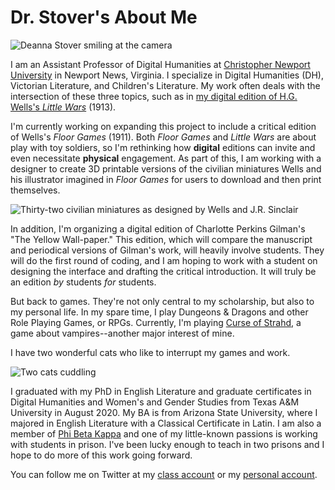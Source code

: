 # Dr. Stover's About Me

![Deanna Stover smiling at the camera](https://deanna-stover.github.io/deanna-stover/images/Profile.jpg)

I am an Assistant Professor of Digital Humanities at [Christopher Newport University](https://cnu.edu/people/deannastover/) in Newport News, Virginia. I specialize in Digital Humanities (DH), Victorian Literature, and Children's Literature. My work often deals with the intersection of these three topics, such as in [my digital edition of H.G. Wells's *Little Wars*](https://scholarlyediting.org/2017/editions/littlewars/intro.html) (1913).

I'm currently working on expanding this project to include a critical edition of Wells's *Floor Games* (1911). Both *Floor Games* and *Little Wars* are about play with toy soldiers, so I'm rethinking how **digital** editions can invite and even necessitate **physical** engagement. As part of this, I am working with a designer to create 3D printable versions of the civilian miniatures Wells and his illustrator imagined in *Floor Games* for users to download and then print themselves.

![Thirty-two civilian miniatures as designed by Wells and J.R. Sinclair](https://deanna-stover.github.io/deanna-stover/images/Suggestions.gif)

In addition, I'm organizing a digital edition of Charlotte Perkins Gilman's "The Yellow Wall-paper." This edition, which will compare the manuscript and periodical versions of Gilman's work, will heavily involve students. They will do the first round of coding, and I am hoping to work with a student on designing the interface and drafting the critical introduction. It will truly be an edition *by* students *for* students.

But back to games. They're not only central to my scholarship, but also to my personal life. In my spare time, I play Dungeons & Dragons and other Role Playing Games, or RPGs. Currently, I'm playing [Curse of Strahd](https://dnd.wizards.com/products/tabletop-games/rpg-products/curse-strahd), a game about vampires--another major interest of mine.

I have two wonderful cats who like to interrupt my games and work.

![Two cats cuddling](https://deanna-stover.github.io/deanna-stover/images/TurksandCaicos.jpg)

I graduated with my PhD in English Literature and graduate certificates in Digital Humanities and Women's and Gender Studies from Texas A&M University in August 2020. My BA is from Arizona State University, where I majored in English Literature with a Classical Certificate in Latin. I am also a member of [Phi Beta Kappa](https://www.pbk.org/) and one of my little-known passions is working with students in prison. I've been lucky enough to teach in two prisons and I hope to do more of this work going forward.

You can follow me on Twitter at my [class account](https://twitter.com/dr_stover) or my [personal account](https://twitter.com/deannaMFstover). 
